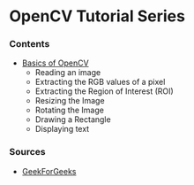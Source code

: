 

# OpenCV Tutorial Series

### Contents 
* [Basics of OpenCV](basics)
    * Reading an image
    * Extracting the RGB values of a pixel
    * Extracting the Region of Interest (ROI)
    * Resizing the Image
    * Rotating the Image
    * Drawing a Rectangle
    * Displaying text
### Sources
* [GeekForGeeks](https://www.geeksforgeeks.org/opencv-python-tutorial/#getting)